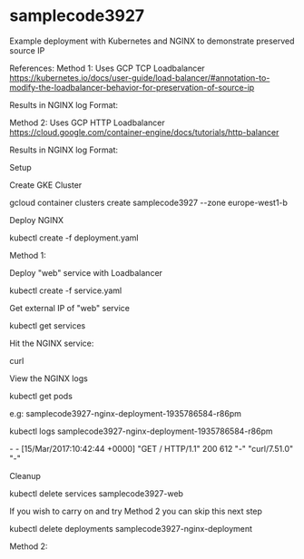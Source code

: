# samplecode3927
Example deployment with Kubernetes and NGINX to demonstrate preserved source IP

References:
Method 1:
  Uses GCP TCP Loadbalancer
  https://kubernetes.io/docs/user-guide/load-balancer/#annotation-to-modify-the-loadbalancer-behavior-for-preservation-of-source-ip
  
  Results in NGINX log Format:
  
  
Method 2:
  Uses GCP HTTP Loadbalancer
  https://cloud.google.com/container-engine/docs/tutorials/http-balancer
  
  Results in NGINX log Format:
  
  
Setup

Create GKE Cluster

gcloud container clusters create samplecode3927 --zone europe-west1-b

Deploy NGINX

kubectl create -f deployment.yaml


Method 1:

Deploy "web" service with Loadbalancer

kubectl create -f service.yaml

Get external IP of "web" service

kubectl get services

Hit the NGINX service:

curl <samplecode3927-web external IP>

View the NGINX logs

kubectl get pods

e.g: samplecode3927-nginx-deployment-1935786584-r86pm

kubectl logs samplecode3927-nginx-deployment-1935786584-r86pm

<REQUESTORS IP> - - [15/Mar/2017:10:42:44 +0000] "GET / HTTP/1.1" 200 612 "-" "curl/7.51.0" "-"

Cleanup

kubectl delete services samplecode3927-web

If you wish to carry on and try Method 2 you can skip this next step

kubectl delete deployments samplecode3927-nginx-deployment

Method 2:





  
  
